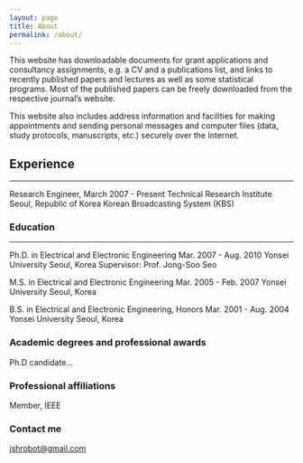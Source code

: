 ```yaml
---
layout: page
title: About
permalink: /about/
---
```


This website has downloadable documents for grant applications and consultancy assignments, e.g. a CV and a publications list, and links to recently published papers and lectures as well as some statistical programs. Most of the published papers can be freely downloaded from the respective journal’s website.

This website also includes address information and facilities for making appointments and sending personal messages and computer files (data, study protocols, manuscripts, etc.) securely over the Internet.


## Experience
---------------
Research Engineer, March 2007 - Present
Technical Research Institute    Seoul, Republic of Korea
Korean Broadcasting System (KBS)

### Education
---------------
Ph.D. in Electrical and Electronic Engineering   Mar. 2007 - Aug. 2010
Yonsei University    Seoul, Korea
Supervisor: Prof. Jong-Soo Seo
	 
M.S. in Electrical and Electronic Engineering     Mar. 2005 - Feb. 2007
Yonsei University   Seoul, Korea

B.S. in Electrical and Electronic Engineering, Honors   Mar. 2001 - Aug. 2004
Yonsei University   Seoul, Korea
	 

### Academic degrees and professional awards

Ph.D candidate...

### Professional affiliations

Member, IEEE

### Contact me

[jshrobot@gmail.com](mailto:jshrobot@gmail.com)
